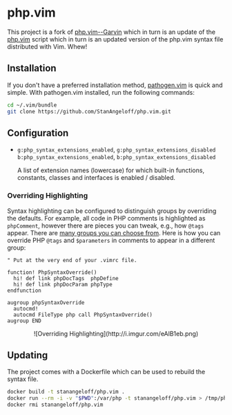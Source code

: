 php.vim
=======

This project is a fork of [php.vim--Garvin][garvin] which in turn is an update of the [php.vim][php-vim] script which in turn is an updated version of the php.vim syntax file distributed with Vim. Whew!

  [garvin]:  https://github.com/vim-scripts/php.vim--Garvin
  [php-vim]: http://www.vim.org/scripts/script.php?script_id=2874

Installation
------------

If you don't have a preferred installation method, [pathogen.vim](https://github.com/tpope/vim-pathogen) is quick and simple. With pathogen.vim installed, run the following commands:

```bash
cd ~/.vim/bundle
git clone https://github.com/StanAngeloff/php.vim.git
```

Configuration
-------------

- `g:php_syntax_extensions_enabled`, `g:php_syntax_extensions_disabled`  
  `b:php_syntax_extensions_enabled`, `b:php_syntax_extensions_disabled`

  A list of extension names (lowercase) for which built-in functions, constants, classes and interfaces is enabled / disabled.

### Overriding Highlighting

Syntax highlighting can be configured to distinguish groups by overriding the defaults. For example, all code in PHP comments is highlighted as `phpComment`, however there are pieces you can tweak, e.g., how `@tags` appear.
There are [many groups you can choose from](https://github.com/StanAngeloff/php.vim/blob/48fc7311fa07c2b83888e7a31fae03118bae720b/syntax/php.vim#L754). Here is how you can override PHP `@tags` and `$parameters` in comments to appear in a different group:

```vim
" Put at the very end of your .vimrc file.

function! PhpSyntaxOverride()
  hi! def link phpDocTags  phpDefine
  hi! def link phpDocParam phpType
endfunction

augroup phpSyntaxOverride
  autocmd!
  autocmd FileType php call PhpSyntaxOverride()
augroup END
```

<center>![Overriding Highlighting](http://i.imgur.com/eAlB1eb.png)</center>

Updating
--------

The project comes with a Dockerfile which can be used to rebuild the syntax file.

```bash
docker build -t stanangeloff/php.vim .
docker run --rm -i -v "$PWD":/var/php -t stanangeloff/php.vim > /tmp/php.vim && cat /tmp/php.vim | sed 's/\x0D$//' > syntax/php.vim
docker rmi stanangeloff/php.vim
```
